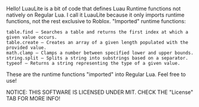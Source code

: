 Hello! LuauLite is a bit of code that defines Luau Runtime functions not natively on Regular Lua. I call it LuauLite because it only imports runtime functions, not the rest exclusive to Roblox.
"Imported" runtime functions:

	table.find – Searches a table and returns the first index at which a given value occurs.
 	table.create – Creates an array of a given length populated with the provided value.
	math.clamp – Clamps a number between specified lower and upper bounds.
 	string.split – Splits a string into substrings based on a separator.
	typeof – Returns a string representing the type of a given value.

These are the runtime functions "imported" into Regular Lua. Feel free to use!

NOTICE: THIS SOFTWARE IS LICENSED UNDER MIT. CHECK THE "License" TAB FOR MORE INFO!

